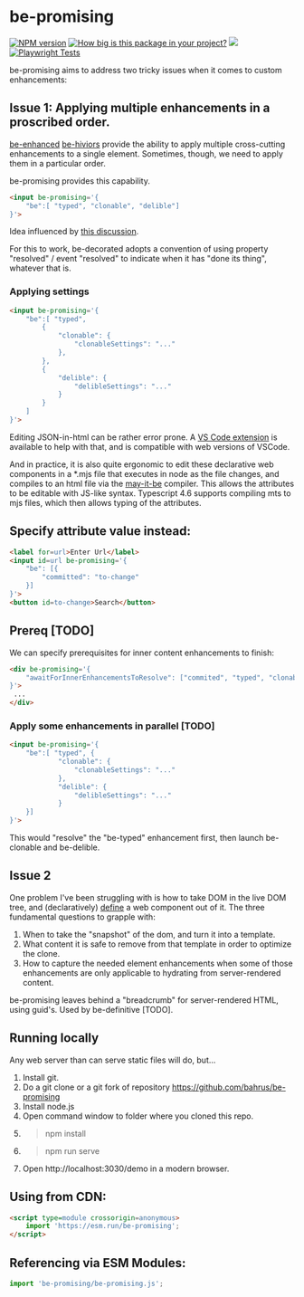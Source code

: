 # be-promising

[![NPM version](https://badge.fury.io/js/be-promising.png)](http://badge.fury.io/js/be-promising)
[![How big is this package in your project?](https://img.shields.io/bundlephobia/minzip/be-promising?style=for-the-badge)](https://bundlephobia.com/result?p=be-promising)
<img src="http://img.badgesize.io/https://cdn.jsdelivr.net/npm/be-promising?compression=gzip">
[![Playwright Tests](https://github.com/bahrus/be-promising/actions/workflows/CI.yml/badge.svg?branch=baseline)](https://github.com/bahrus/be-promising/actions/workflows/CI.yml)

be-promising aims to address two tricky issues when it comes to custom enhancements:

## Issue 1:  Applying multiple enhancements in a proscribed order.

[be-enhanced](https://github.com/bahrus/be-enhanced) [be-hiviors](https://github.com/bahrus/be-hive) provide the ability to apply multiple cross-cutting enhancements to a single element.  Sometimes, though, we need to apply them in a particular order.

be-promising provides this capability.

```html
<input be-promising='{
    "be":[ "typed", "clonable", "delible"]
}'>
```

Idea influenced by [this discussion](https://twitter.com/dan_abramov/status/1563307506482696192).

For this to work, be-decorated adopts a convention of using property "resolved" / event "resolved" to indicate when it has "done its thing", whatever that is.

### Applying settings

```html
<input be-promising='{
    "be":[ "typed", 
        {
            "clonable": {
                "clonableSettings": "..."
            },
        },
        {
            "delible": {
                "delibleSettings": "..."
            }
        }
    ]
}'>
```

Editing JSON-in-html can be rather error prone. A [VS Code extension](https://marketplace.visualstudio.com/items?itemName=andersonbruceb.json-in-html) is available to help with that, and is compatible with web versions of VSCode.

And in practice, it is also quite ergonomic to edit these declarative web components in a *.mjs file that executes in node as the file changes, and compiles to an html file via the [may-it-be](https://github.com/bahrus/may-it-be) compiler. This allows the attributes to be editable with JS-like syntax. Typescript 4.6 supports compiling mts to mjs files, which then allows typing of the attributes. 

## Specify attribute value instead:

```html
<label for=url>Enter Url</label>
<input id=url be-promising='{
    "be": [{
        "committed": "to-change"
    }]
}'>
<button id=to-change>Search</button>
```

## Prereq [TODO]

We can specify prerequisites for inner content enhancements to finish:

```html
<div be-promising='{
    "awaitForInnerEnhancementsToResolve": ["commited", "typed", "clonable"]
}'>
 ...
</div>
```


### Apply some enhancements in parallel [TODO]

```html
<input be-promising='{
    "be":[ "typed", {
            "clonable": {
                "clonableSettings": "..."
            },
            "delible": {
                "delibleSettings": "..."
            }
    }]
}'>
```

This would "resolve" the "be-typed" enhancement first, then launch be-clonable and be-delible.

## Issue 2

One problem I've been struggling with is how to take DOM in the live DOM tree, and (declaratively) [define](https://github.com/bahrus/be-definitive) a web component out of it.  The three fundamental questions to grapple with:

1.  When to take the "snapshot" of the dom, and turn it into a template.
2.  What content it is safe to remove from that template in order to optimize the clone.
3.  How to capture the needed element enhancements when some of those enhancements are only applicable to hydrating from server-rendered content.

be-promising leaves behind a "breadcrumb" for server-rendered HTML, using guid's.  Used by be-definitive [TODO].

## Running locally

Any web server than can serve static files will do, but...

1.  Install git.
2.  Do a git clone or a git fork of repository https://github.com/bahrus/be-promising
3.  Install node.js
4.  Open command window to folder where you cloned this repo.
5.  > npm install
6.  > npm run serve
7.  Open http://localhost:3030/demo in a modern browser.

## Using from CDN:

```html
<script type=module crossorigin=anonymous>
    import 'https://esm.run/be-promising';
</script>
```

## Referencing via ESM Modules:

```JavaScript
import 'be-promising/be-promising.js';
```